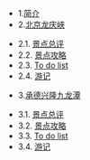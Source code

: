 * 1.[简介](01.0.md)
* 2.[北京龙庆峡](02.0.md)
 - 2.1. [景点总评](02.1.md)
 - 2.2. [景点攻略](02.2.md)
 - 2.3. [To do list](02.2.md)
 - 2.4. [游记](02.3.md)
* 3.[承德兴隆九龙潭](03.0.md)
 - 3.1. [景点总评](03.1.md)
 - 3.2. [景点攻略](03.2.md)
 - 3.3. [To do list](03.2.md)
 - 3.4. [游记](03.3.md)